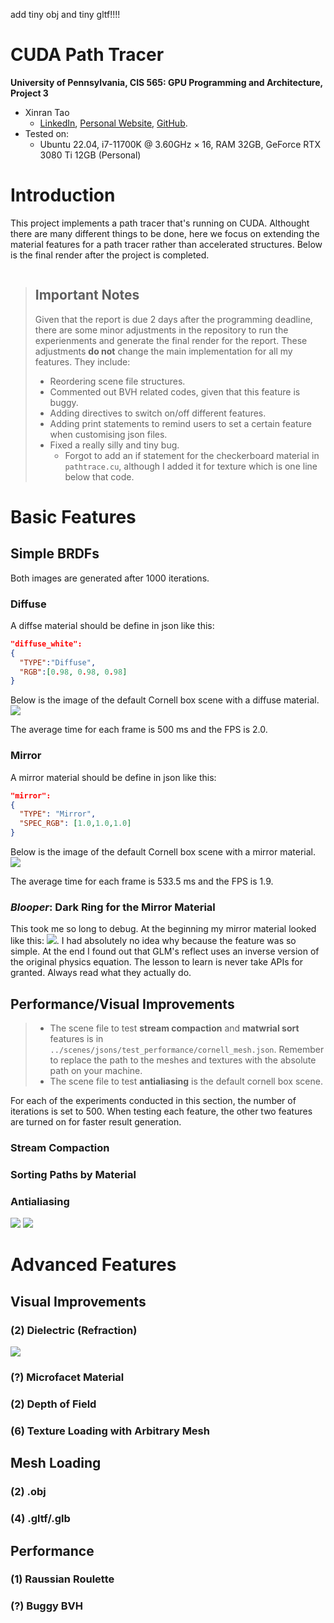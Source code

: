 add tiny obj and tiny gltf!!!!


CUDA Path Tracer
================

**University of Pennsylvania, CIS 565: GPU Programming and Architecture, Project 3**

* Xinran Tao
  - [LinkedIn](https://www.linkedin.com/in/xinran-tao/), [Personal Website](https://www.xinrantao.com/), [GitHub](https://github.com/theBoilingPoint).
* Tested on: 
  - Ubuntu 22.04, i7-11700K @ 3.60GHz × 16, RAM 32GB, GeForce RTX 3080 Ti 12GB (Personal)

# Introduction
This project implements a path tracer that's running on CUDA. Althought there are many different things to be done, here we focus on extending the material features for a path tracer rather than accelerated structures. Below is the final render after the project is completed.

![]()

> ## Important Notes
> Given that the report is due 2 days after the programming deadline, there are some minor adjustments in the repository to run the experienments and generate the final render for the report. These adjustments **do not** change the main implementation for all my features. They include:
> - Reordering scene file structures.
> - Commented out BVH related codes, given that this feature is buggy.
> - Adding directives to switch on/off different features.
> - Adding print statements to remind users to set a certain feature when customising json files. 
> - Fixed a really silly and tiny bug.
>   - Forgot to add an if statement for the checkerboard material in `pathtrace.cu`, although I added it for texture which is one line below that code.

# Basic Features
## Simple BRDFs
Both images are generated after 1000 iterations.

### Diffuse
A diffse material should be define in json like this:
```json
"diffuse_white": 
{
  "TYPE":"Diffuse",
  "RGB":[0.98, 0.98, 0.98]
}
```

Below is the image of the default Cornell box scene with a diffuse material. 
![](./img/baseCredit/diffuse_1000.png)

The average time for each frame is 500 ms and the FPS is 2.0.

### Mirror
A mirror material should be define in json like this:
```json
"mirror": 
{
  "TYPE": "Mirror",
  "SPEC_RGB": [1.0,1.0,1.0]
}
```

Below is the image of the default Cornell box scene with a mirror material.
![](./img/baseCredit/mirror_1000.png)

The average time for each frame is 533.5 ms and the FPS is 1.9.

### *Blooper*: Dark Ring for the Mirror Material
This took me so long to debug. At the beginning my mirror material looked like this:
![](./img/baseCredit/dark_ring_mirror.png).
I had absolutely no idea why because the feature was so simple. At the end I found out that GLM's reflect uses an inverse version of the original physics equation. The lesson to learn is never take APIs for granted. Always read what they actually do.

## Performance/Visual Improvements
> - The scene file to test **stream compaction** and **matwrial sort** features is in `../scenes/jsons/test_performance/cornell_mesh.json`. Remember to replace the path to the meshes and textures with the absolute path on your machine.
> - The scene file to test **antialiasing** is the default cornell box scene.

For each of the experiments conducted in this section, the number of iterations is set to 500. When testing each feature, the other two features are turned on for faster result generation.

### Stream Compaction

### Sorting Paths by Material

### Antialiasing
![](./img/baseCredit/with_antialiasing.png)
![](./img/baseCredit/without_antialiasing.png)


# Advanced Features
## Visual Improvements
### (2) Dielectric (Refraction)
![](./img/extraCredit/dielectrics.png)

### (?) Microfacet Material

### (2) Depth of Field

### (6) Texture Loading with Arbitrary Mesh

## Mesh Loading
### (2) .obj

### (4) .gltf/.glb

## Performance
### (1) Raussian Roulette

### (?) Buggy BVH



